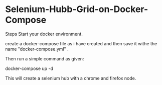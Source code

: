 # Selenium-Hubb-Grid-on-Docker-Compose

Steps
Start your docker environment.

create a docker-compose file as i have created and then save it withe the name "docker-compose.yml" .

Then run a simple command as given:

docker-compose up -d

This will create a selenium hub with a chrome and firefox node.
